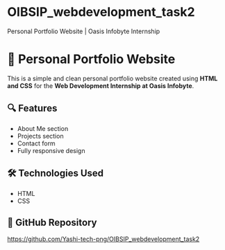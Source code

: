 # OIBSIP_webdevelopment_task2
Personal Portfolio Website | Oasis Infobyte Internship
# 💼 Personal Portfolio Website

This is a simple and clean personal portfolio website created using **HTML and CSS** for the **Web Development Internship at Oasis Infobyte**.

## 🔍 Features
- About Me section
- Projects section
- Contact form
- Fully responsive design

## 🛠️ Technologies Used
- HTML
- CSS

## 🔗 GitHub Repository
https://github.com/Yashi-tech-png/OIBSIP_webdevelopment_task2
